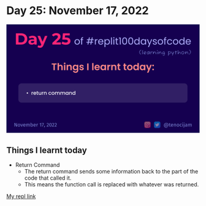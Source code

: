 # Day 25: November 17, 2022
![Day 25](Day25.png)

## Things I learnt today

- Return Command
	- The return command sends some information back to the part of the code that called it.
	- This means the function call is replaced with whatever was returned.

[My repl link](https://replit.com/@tenocijam/day-25100-days-of-code#main.py)